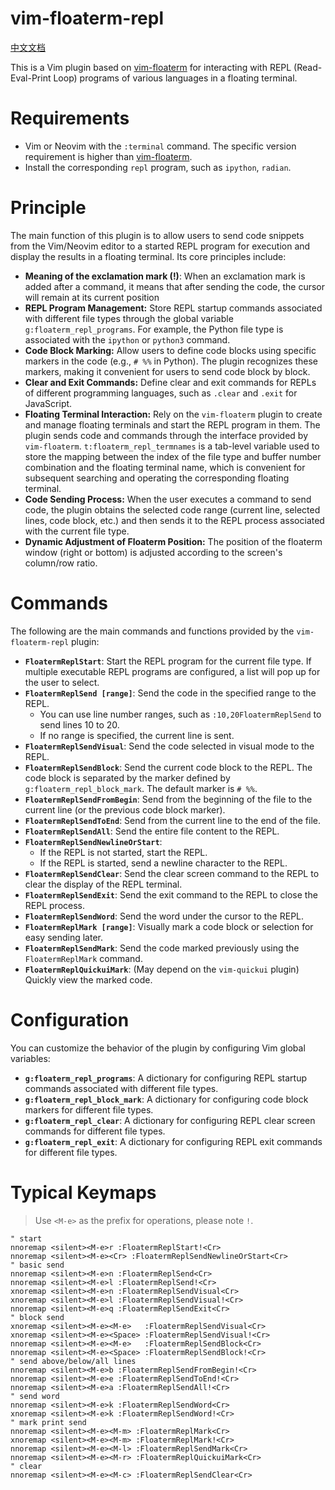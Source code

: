 # vim-floaterm-repl
[中文文档](README_cn.md)

This is a Vim plugin based on [vim-floaterm](https://github.com/voldikss/vim-floaterm) for interacting with REPL (Read-Eval-Print Loop) programs of various languages in a floating terminal.


# Requirements
- Vim or Neovim with the `:terminal` command. The specific version requirement is higher than [vim-floaterm](https://github.com/voldikss/vim-floaterm).
- Install the corresponding `repl` program, such as `ipython`, `radian`.

# Principle

The main function of this plugin is to allow users to send code snippets from the Vim/Neovim editor to a started REPL program for execution and display the results in a floating terminal. Its core principles include:

- **Meaning of the exclamation mark (!)**: When an exclamation mark is added after a command, it means that after sending the code, the cursor will remain at its current position
- **REPL Program Management:**  Store REPL startup commands associated with different file types through the global variable `g:floaterm_repl_programs`. For example, the Python file type is associated with the `ipython` or `python3` command.
- **Code Block Marking:** Allow users to define code blocks using specific markers in the code (e.g., `# %%` in Python). The plugin recognizes these markers, making it convenient for users to send code block by block.
- **Clear and Exit Commands:** Define clear and exit commands for REPLs of different programming languages, such as `.clear` and `.exit` for JavaScript.
- **Floating Terminal Interaction:** Rely on the `vim-floaterm` plugin to create and manage floating terminals and start the REPL program in them. The plugin sends code and commands through the interface provided by `vim-floaterm`. `t:floaterm_repl_termnames` is a tab-level variable used to store the mapping between the index of the file type and buffer number combination and the floating terminal name, which is convenient for subsequent searching and operating the corresponding floating terminal.
- **Code Sending Process:** When the user executes a command to send code, the plugin obtains the selected code range (current line, selected lines, code block, etc.) and then sends it to the REPL process associated with the current file type.
- **Dynamic Adjustment of Floaterm Position:** The position of the floaterm window (right or bottom) is adjusted according to the screen's column/row ratio.

# Commands

The following are the main commands and functions provided by the `vim-floaterm-repl` plugin:

* **`FloatermReplStart`**: Start the REPL program for the current file type. If multiple executable REPL programs are configured, a list will pop up for the user to select.
* **`FloatermReplSend [range]`**: Send the code in the specified range to the REPL.
    * You can use line number ranges, such as `:10,20FloatermReplSend` to send lines 10 to 20.
    * If no range is specified, the current line is sent.
* **`FloatermReplSendVisual`**: Send the code selected in visual mode to the REPL.
* **`FloatermReplSendBlock`**: Send the current code block to the REPL. The code block is separated by the marker defined by `g:floaterm_repl_block_mark`. The default marker is `# %%`.
* **`FloatermReplSendFromBegin`**: Send from the beginning of the file to the current line (or the previous code block marker).
* **`FloatermReplSendToEnd`**: Send from the current line to the end of the file.
* **`FloatermReplSendAll`**: Send the entire file content to the REPL.
* **`FloatermReplSendNewlineOrStart`**:
    * If the REPL is not started, start the REPL.
    * If the REPL is started, send a newline character to the REPL.
* **`FloatermReplSendClear`**: Send the clear screen command to the REPL to clear the display of the REPL terminal.
* **`FloatermReplSendExit`**: Send the exit command to the REPL to close the REPL process.
* **`FloatermReplSendWord`**: Send the word under the cursor to the REPL.
* **`FloatermReplMark [range]`**: Visually mark a code block or selection for easy sending later.
* **`FloatermReplSendMark`**: Send the code marked previously using the `FloatermReplMark` command.
* **`FloatermReplQuickuiMark`**: (May depend on the `vim-quickui` plugin) Quickly view the marked code.

# Configuration

You can customize the behavior of the plugin by configuring Vim global variables:

* **`g:floaterm_repl_programs`**: A dictionary for configuring REPL startup commands associated with different file types.
* **`g:floaterm_repl_block_mark`**: A dictionary for configuring code block markers for different file types.
* **`g:floaterm_repl_clear`**: A dictionary for configuring REPL clear screen commands for different file types.
* **`g:floaterm_repl_exit`**: A dictionary for configuring REPL exit commands for different file types.

# Typical Keymaps
> Use `<M-e>` as the prefix for operations, please note `!`.
```
" start
nnoremap <silent><M-e>r :FloatermReplStart!<Cr>
nnoremap <silent><M-e><Cr> :FloatermReplSendNewlineOrStart<Cr>
" basic send
nnoremap <silent><M-e>n :FloatermReplSend<Cr>
nnoremap <silent><M-e>l :FloatermReplSend!<Cr>
xnoremap <silent><M-e>n :FloatermReplSendVisual<Cr>
xnoremap <silent><M-e>l :FloatermReplSendVisual!<Cr>
nnoremap <silent><M-e>q :FloatermReplSendExit<Cr>
" block send
xnoremap <silent><M-e><M-e>   :FloatermReplSendVisual<Cr>
xnoremap <silent><M-e><Space> :FloatermReplSendVisual!<Cr>
nnoremap <silent><M-e><M-e>   :FloatermReplSendBlock<Cr>
nnoremap <silent><M-e><Space> :FloatermReplSendBlock!<Cr>
" send above/below/all lines
nnoremap <silent><M-e>b :FloatermReplSendFromBegin!<Cr>
nnoremap <silent><M-e>e :FloatermReplSendToEnd!<Cr>
nnoremap <silent><M-e>a :FloatermReplSendAll!<Cr>
" send word
nnoremap <silent><M-e>k :FloatermReplSendWord<Cr>
xnoremap <silent><M-e>k :FloatermReplSendWord!<Cr>
" mark print send
nnoremap <silent><M-e><M-m> :FloatermReplMark<Cr>
xnoremap <silent><M-e><M-m> :FloatermReplMark!<Cr>
nnoremap <silent><M-e><M-l> :FloatermReplSendMark<Cr>
nnoremap <silent><M-e><M-r> :FloatermReplQuickuiMark<Cr>
" clear
nnoremap <silent><M-e><M-c> :FloatermReplSendClear<Cr>
```


